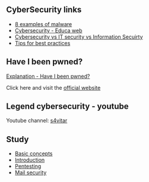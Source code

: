 ## CyberSecurity links
<ul>
  
  <li>
    <a href="https://arcticwolf.com/resources/blog/8-types-of-malware">8 examples of malware</a>
  </li>

  <li>
    <a href="https://www.educaweb.com/profesion/especialista-ciberseguridad-991/">Cybersecurity - Educa web</a>
  </li>

  <li>
    <a href="https://www.lisainstitute.com/blogs/blog/diferencia-ciberseguridad-seguridad-informatica-seguridad-informacion">Cybersecurity vs IT security vs Information Secuirty</a>
  </li>
  
  <li>
    <a href="https://www.titanfile.com/blog/cyber-security-tips-best-practices/">Tips for best practices</a>
  </li>

</ul>

## Have I been pwned?
<a href="https://www.youtube.com/watch?v=zJ37hsUEICA">Explanation - Have I been pwned?</a>

<p>
  Click here and visit the <a href="https://haveibeenpwned.com/">official website</a>
</p>

## Legend cybersecurity - youtube
<p>Youtube channel: <a href="https://www.youtube.com/c/s4vitar">s4vitar</a></p>

## Study
<ul>

  <li>
    <a href="https://drive.google.com/drive/folders/15njY4VMOQVBS-NgfHewVM5ED7T5s5_xd?usp=sharing">Basic concepts</a>
  </li>

  <li>
    <a href="https://drive.google.com/drive/folders/1GNCBfqJiGgzfg26TnjiKm7pmEUlu2zXA?usp=sharing">Introduction</a>
  </li>

  <li>
    <a href="https://drive.google.com/drive/folders/1KA7YlIofTn9Bdk_7iXIKpCcTSOl-8xiX?usp=sharing">Pentesting</a>
  </li>

  <li>
    <a href="https://drive.google.com/drive/folders/1SXsk6h0YB7UZx9ocBEC-Gt48ZRA3hrWe?usp=sharing">Mail security</a>
  </li>

</ul>

